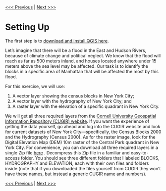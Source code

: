 [<<< Previous](1basic.md)  | [Next >>>](3layer1.md)  

# Setting Up

The first step is to [download and install QGIS here](https://www.qgis.org/en/site/forusers/download.html#).

Let’s imagine that there will be a flood in the East and Hudson Rivers, because of climate change and political neglect. We know that the flood will reach as far as 500 meters inland, and houses located anywhere under 15 meters above the sea level may be affected. Our task is to identify the blocks in a specific area of Manhattan that will be affected the most by this flood.

For this exercise, we will use:

1. A vector layer showing the census blocks in New York City;
2. A vector layer with the hydrography of New York City; and
3. A raster layer with the elevation of a specific quadrant in New York City.

We will get all three required layers from the [Cornell University Geospatial Information Repository (CUGIR) website](http://cugir.mannlib.cornell.edu/). If you want the experience of getting the data yourself, go ahead and log into the CUGIR website and look for current datasets of New York City—specifically, the Census Blocks 2000 and the Hydrography (Census 2000). As for the raster image, look for the Digital Elevation Map (DEM) 10m raster of the Central Park quadrant in New York City. For convenience, you can download all three required layers in a single Zip file [here](https://github.com/DHRI-Curriculum/mapping/blob/master/Files%20for%20Intro%20to%20QGIS.zip)  . Decompress this Zip file in a familiar and easy-to-access folder. You should see three different folders that I labeled BLOCKS, HYDROGRAPHY and ELEVATION, each with their own files and folders inside (note that if you downloaded the files yourself from CUGIR they won’t have these names, but instead a generic CUGIR name and numbers).

[<<< Previous](1basic.md)  | [Next >>>](3layer1.md)  
